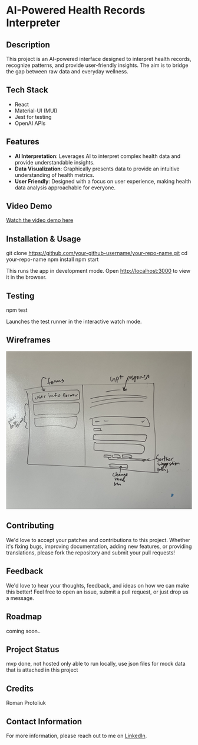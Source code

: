 # AI-Powered Health Records Interpreter

## Description

This project is an AI-powered interface designed to interpret health records, recognize patterns, and provide user-friendly insights. The aim is to bridge the gap between raw data and everyday wellness.

## Tech Stack

- React
- Material-UI (MUI)
- Jest for testing
- OpenAI APIs

## Features

- **AI Interpretation**: Leverages AI to interpret complex health data and provide understandable insights.
- **Data Visualization**: Graphically presents data to provide an intuitive understanding of health metrics.
- **User Friendly**: Designed with a focus on user experience, making health data analysis approachable for everyone.

## Video Demo

[Watch the video demo here](https://www.youtube.com/watch?v=EbpVhN9ZqhY)

## Installation & Usage

git clone https://github.com/your-github-username/your-repo-name.git
cd your-repo-name
npm install
npm start

This runs the app in development mode. Open [http://localhost:3000](http://localhost:3000) to view it in the browser.

## Testing

npm test

Launches the test runner in the interactive watch mode.

## Wireframes

![Project Wireframe](./wireframes.jpg)

## Contributing

We'd love to accept your patches and contributions to this project. Whether it's fixing bugs, improving documentation, adding new features, or providing translations, please fork the repository and submit your pull requests!

## Feedback

We'd love to hear your thoughts, feedback, and ideas on how we can make this better! Feel free to open an issue, submit a pull request, or just drop us a message.

## Roadmap

coming soon..

## Project Status

mvp done, not hosted only able to run locally, use json files for mock data that is attached in this project

## Credits

Roman Protoliuk

## Contact Information

For more information, please reach out to me on [LinkedIn](https://www.linkedin.com/in/roman-protoliuk-a5340a170).
